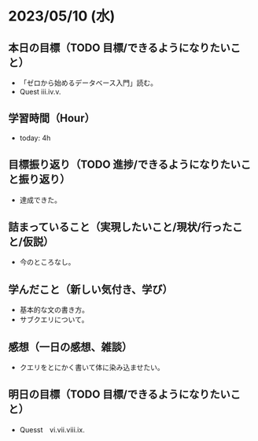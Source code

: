 # 2023/05/10 (水)

## 本日の目標（TODO 目標/できるようになりたいこと）

- 「ゼロから始めるデータベース入門」読む。
- Quest iii.iv.v.

## 学習時間（Hour）

- today: 4h

## 目標振り返り（TODO 進捗/できるようになりたいこと振り返り）

- 達成できた。

## 詰まっていること（実現したいこと/現状/行ったこと/仮説）

- 今のところなし。

## 学んだこと（新しい気付き、学び）

- 基本的な文の書き方。
- サブクエリについて。

## 感想（一日の感想、雑談）

- クエリをとにかく書いて体に染み込ませたい。

## 明日の目標（TODO 目標/できるようになりたいこと）

- Quesst　vi.vii.viii.ix.
